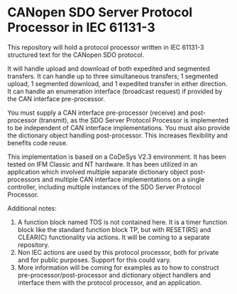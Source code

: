 # CANopen SDO Server Protocol Processor in IEC 61131-3

This repository will hold a protocol processor written in IEC 61131-3 structured text for the CANopen SDO protocol.

It will handle upload and download of both expedited and segmented transfers.  It can handle up to three simultaneous transfers; 1 segmented upload, 1 segmented download, and 1 expedited transfer in either direction.  It can handle an enumeration interface (broadcast request) if provided by the CAN interface pre-processor.

You must supply a CAN interface pre-processor (receive) and post-processor (transmit), as the SDO Server Protocol Processor is implemented to be independent of CAN interface implementations.  You must also provide the dictionary object handling post-processor.  This increases flexibility and benefits code reuse.

This implementation is based on a CoDeSys V2.3 environment.  It has been tested on IFM Classic and NT hardware.  It has been utilized in an application which involved multiple separate dictionary object post-processors and multiple CAN interface implementations on a single controller, including multiple instances of the SDO Server Protocol Processor.

Additional notes:
1. A function block named TOS is not contained here.  It is a timer function block like the standard function block TP, but with RESET(RS) and CLEAR(C) functionality via actions.  It will be coming to a separate repository.
1. Non IEC actions are used by this protocol processor, both for private and for public purposes.  Support for this could vary.
1. More information will be coming for examples as to how to construct pre-processor/post-processor and dictionary object handlers and interface them with the protocol processor, and an application.
